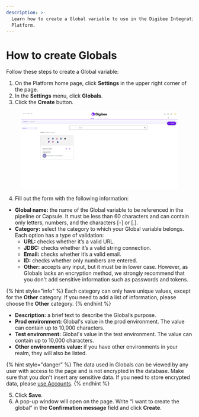 ```yaml
---
description: >-
  Learn how to create a Global variable to use in the Digibee Integration
  Platform.
---
```


# How to create Globals

Follow these steps to create a Global variable:

1. On the Platform home page, click **Settings** in the upper right corner of the page.
2. In the **Settings** menu, click **Globals**.
3. Click the **Create** button.

<figure><img src="../../.gitbook/assets/create-global-NEW.gif" alt="Navigating to the Platform Settings and accessing the Globals page."><figcaption></figcaption></figure>

4. Fill out the form with the following information:

* **Global name:** the name of the Global variable to be referenced in the pipeline or Capsule. It must be less than 60 characters and can contain only letters, numbers, and the characters \[-] or \[.].
* **Category:** select the category to which your Global variable belongs. Each option has a type of validation:
  * **URL:** checks whether it’s a valid URL.
  * **JDBC:** checks whether it’s a valid string connection.
  * **Email:** checks whether it’s a valid email.
  * **ID:** checks whether only numbers are entered.
  * **Other:** accepts any input, but it must be in lower case. However, as Globals lacks an encryption method, we strongly recommend that you don't add sensitive information such as passwords and tokens.

{% hint style="info" %}
Each category can only have unique values, except for the **Other** category. If you need to add a list of information, please choose the **Other** category.
{% endhint %}

* **Description:** a brief text to describe the Global’s purpose.
* **Prod environment:** Global's value in the prod environment. The value can contain up to 10,000 characters.
* **Test environment:** Global's value in the test environment. The value can contain up to 10,000 characters.
* **Other environments value:** if you have other environments in your realm, they will also be listed.

{% hint style="danger" %}
The data used in Globals can be viewed by any user with access to the page and is not encrypted in the database. Make sure that you don't insert any sensitive data. If you need to store encrypted data, please [use Accounts](https://docs.digibee.com/documentation/settings/accounts).​
{% endhint %}

5. Click **Save**.
6. A pop-up window will open on the page. Write “I want to create the global” in the **Confirmation message** field and click **Create**.
